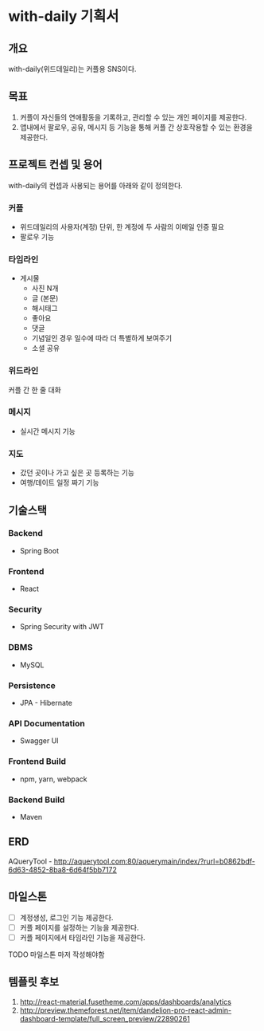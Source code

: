 ﻿# with-daily 기획서

## 개요
with-daily(위드데일리)는 커플용 SNS이다. 

## 목표
1. 커플이 자신들의 연애활동을 기록하고, 관리할 수 있는 개인 페이지를 제공한다.
2. 앱내에서 팔로우, 공유,  메시지 등 기능을 통해 커플 간 상호작용할 수 있는 환경을 제공한다.

## 프로젝트 컨셉 및 용어
with-daily의 컨셉과 사용되는 용어를 아래와 같이 정의한다.

### 커플
- 위드데일리의 사용자(계정) 단위, 한 계정에 두 사람의 이메일 인증 필요
- 팔로우 기능

### 타임라인
- 게시물
    - 사진 N개
    - 글 (본문)
    - 해시태그
    - 좋아요
    - 댓글
    - 기념일인 경우 일수에 따라 더 특별하게 보여주기
    - 소셜 공유

### 위드라인
커플 간 한 줄 대화

### 메시지
- 실시간 메시지 기능

### 지도
- 갔던 곳이나 가고 싶은 곳 등록하는 기능
- 여행/데이트 일정 짜기 기능

## 기술스택
### Backend
- Spring Boot

### Frontend
- React

### Security
- Spring Security with JWT

### DBMS
- MySQL

### Persistence
- JPA - Hibernate

### API Documentation
- Swagger UI

### Frontend Build
- npm, yarn, webpack

### Backend Build
- Maven

## ERD
AQueryTool - http://aquerytool.com:80/aquerymain/index/?rurl=b0862bdf-6d63-4852-8ba8-6d64f5bb7172

## 마일스톤
- [ ] 계정생성, 로그인 기능 제공한다.
- [ ] 커플 페이지를 설정하는 기능을 제공한다. 
- [ ] 커플 페이지에서 타임라인 기능을 제공한다.

TODO 마일스톤 마저 작성해야함

## 템플릿 후보
1. http://react-material.fusetheme.com/apps/dashboards/analytics
2. http://preview.themeforest.net/item/dandelion-pro-react-admin-dashboard-template/full_screen_preview/22890261
